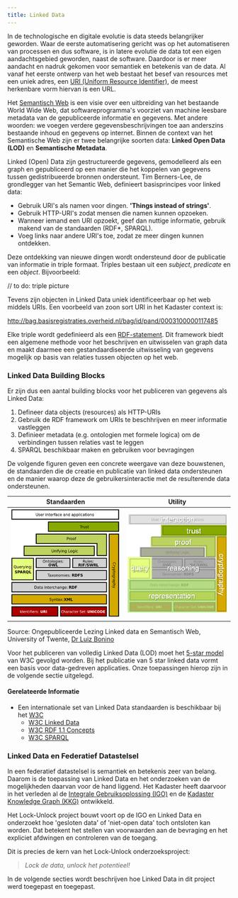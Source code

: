 ```yaml
---
title: Linked Data
---
```

In de technologische en digitale evolutie is data steeds belangrijker geworden. Waar de eerste automatisering gericht was op het automatiseren van processen en dus software, is in latere evolutie de data tot een eigen aandachtsgebied geworden, naast de software. Daardoor is er meer aandacht en nadruk gekomen voor semantiek en betekenis van de data. Al vanaf het eerste ontwerp van het web bestaat het besef van resources met een uniek adres, een <a href="https://nl.wikipedia.org/wiki/Uniform_resource_identifier" target="_blank">URI (Uniform Resource Identifier)</a>, de meest herkenbare vorm hiervan is een URL. 

Het [Semantisch Web](https://nl.wikipedia.org/wiki/Semantisch_web) is een visie over een uitbreiding van het bestaande World Wide Web, dat softwareprogramma's voorziet van machine leesbare metadata van de gepubliceerde informatie en gegevens. Met andere woorden: we voegen verdere gegevensbeschrijvingen toe aan anderszins bestaande inhoud en gegevens op internet. Binnen de context van het Semantische Web zijn er twee belangrijke soorten data: **Linked Open Data (LOD)** en **Semantische Metadata**.

Linked (Open) Data zijn gestructureerde gegevens, gemodelleerd als een graph en gepubliceerd op een manier die het koppelen van gegevens tussen gedistribueerde bronnen ondersteunt. Tim Berners-Lee, de grondlegger van het Semantic Web, definieert basisprincipes voor linked data:

- Gebruik URI's als namen voor dingen. **'Things instead of strings'**.
- Gebruik HTTP-URI's zodat mensen die namen kunnen opzoeken.
- Wanneer iemand een URI opzoekt, geef dan nuttige informatie, gebruik makend van de standaarden (RDF*, SPARQL).
- Voeg links naar andere URI's toe, zodat ze meer dingen kunnen ontdekken.

Deze ontdekking van nieuwe dingen wordt ondersteund door de publicatie van informatie in triple formaat. Triples bestaan uit een _subject_, _predicate_ en een _object_. Bijvoorbeeld: 

// to do: triple picture 

Tevens zijn objecten in Linked Data uniek identificeerbaar op het web middels URIs. Een voorbeeld van zoon sort URI in het Kadaster context is: 

<a href=http://bag.basisregistraties.overheid.nl/bag/id/pand/0003100000117485>http://bag.basisregistraties.overheid.nl/bag/id/pand/0003100000117485</a> 

Elke triple wordt gedefinieerd als een [RDF-statement](https://nl.wikipedia.org/wiki/Resource_Description_Framework). Dit framework biedt een algemene methode voor het beschrijven en uitwisselen van graph data en maakt daarmee een gestandaardiseerde uitwisseling van gegevens mogelijk op basis van relaties tussen objecten op het web. 

### Linked Data Building Blocks 
Er zijn dus een aantal building blocks voor het publiceren van gegevens als Linked Data:

1. Defineer data objects (resources) als HTTP-URIs
2. Gebruik de RDF framework om URIs te beschhrijven en meer informatie vastleggen
3. Definieer metadata (e.g. ontologien met formele logica) om de verbindingen tussen relaties vast te leggen
4. SPARQL beschikbaar maken en gebruiken voor bevragingen

De volgende figuren geven een concrete weergave van deze bouwstenen, de standaarden die de creatie en publicatie van linked data ondersteunen en de manier waarop deze de gebruikersinteractie met de resulterende data ondersteunen.

| **Standaarden** | **Utility** |
|:-:|:-:|
|![building block linked data](images/theoretical-context-semantics.png)|![building block linked data](images/theoretical-context-semantics-2.png)|

Source: Ongepubliceerde Lezing Linked data en Semantisch Web, University of Twente, [Dr Luiz Bonino](https://people.utwente.nl/l.o.boninodasilvasantos)

Voor het publiceren van volledig Linked Data (LOD) moet het [5-star model](https://www.w3.org/2011/gld/wiki/5_Star_Linked_Data) van W3C gevolgd worden. Bij het publicatie van 5 star linked data vormt een basis voor data-gedreven applicaties. Onze toepassingen hierop zijn in de volgende sectie uitgelegd. 

#### Gerelateerde Informatie
- Een internationale set van Linked Data standaarden is beschikbaar bij het [W3C](https://www.w3.org/)
    - <a href="https://www.w3.org/wiki/LinkedData" target="_blank">W3C Linked Data</a>
    - <a href="https://www.w3.org/TR/rdf11-concepts/" target="_blank">W3C RDF 1.1 Concepts</a>
    - <a href="https://www.w3.org/TR/sparql11-query/" target="_blank">W3C SPARQL</a>

### Linked Data en Federatief Datastelsel
In een federatief datastelsel is semantiek en betekenis zeer van belang. Daarom is de toepassing van Linked Data en het onderzoeken van de mogelijkheden daarvan voor de hand liggend. Het Kadaster heeft daarvoor in het verleden al de <a href="https://labs.kadaster.nl/cases/integralegebruiksoplossing" target="_blank">Integrale Gebruiksoplossing (IGO)</a> en de <a href="https://labs.kadaster.nl/thema/Knowledge_graph" target="_blank">Kadaster Knowledge Graph (KKG)</a> ontwikkeld.

Het Lock-Unlock project bouwt voort op de IGO en Linked Data en onderzoekt hoe 'gesloten data' of 'niet-open data' toch ontsloten kan worden. Dat betekent het stellen van voorwaarden aan de bevraging en het expliciet afdwingen en controleren van de toegang. 

Dit is precies de kern van het Lock-Unlock onderzoeksproject: 
> _Lock de data, unlock het potentieel!_

In de volgende secties wordt beschrijven hoe Linked Data in dit project werd toegepast en toegepast.















